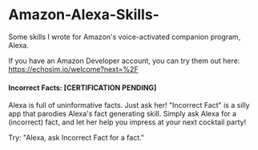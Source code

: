 # Amazon-Alexa-Skills-
Some skills I wrote for Amazon's voice-activated companion program, Alexa. 

If you have an Amazon Developer account, you can try them out here: https://echosim.io/welcome?next=%2F 

#### Incorrect Facts: [CERTIFICATION PENDING]

Alexa is full of uninformative facts. Just ask her! "Incorrect Fact" is a silly app that parodies Alexa's fact generating skill. Simply ask Alexa for a (incorrect) fact, and let her help you impress at your next cocktail party!

Try: "Alexa, ask Incorrect Fact for a fact."

